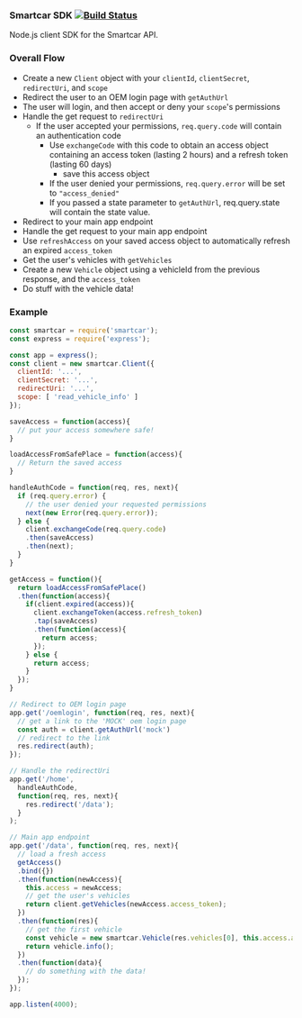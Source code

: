 ### Smartcar SDK [![Build Status][ci-image]][ci-url]

Node.js client SDK for the Smartcar API.

### Overall Flow

* Create a new `Client` object with your `clientId`, `clientSecret`,
`redirectUri`, and `scope`
* Redirect the user to an OEM login page with `getAuthUrl`
* The user will login, and then accept or deny your `scope`'s permissions
* Handle the get request to `redirectUri`
  * If the user accepted your permissions, `req.query.code` will contain an
    authentication code
    * Use `exchangeCode` with this code to obtain an access object
    containing an access token (lasting 2 hours) and a refresh token
    (lasting 60 days)
      * save this access object
    * If the user denied your permissions, `req.query.error` will be set
    to `"access_denied"`
    * If you passed a state parameter to `getAuthUrl`, req.query.state will
    contain the state value.
* Redirect to your main app endpoint
* Handle the get request to your main app endpoint
* Use `refreshAccess` on your saved access object to automatically refresh an
expired `access_token`
* Get the user's vehicles with `getVehicles`
* Create a new `Vehicle` object using a vehicleId from the previous response, and
the `access_token`
* Do stuff with the vehicle data!

### Example
```javascript
const smartcar = require('smartcar');
const express = require('express');

const app = express();
const client = new smartcar.Client({
  clientId: '...',
  clientSecret: '...',
  redirectUri: '...',
  scope: [ 'read_vehicle_info' ]
});

saveAccess = function(access){
  // put your access somewhere safe!
}

loadAccessFromSafePlace = function(access){
  // Return the saved access
}

handleAuthCode = function(req, res, next){
  if (req.query.error) {
    // the user denied your requested permissions
    next(new Error(req.query.error));
  } else {
    client.exchangeCode(req.query.code)
    .then(saveAccess)
    .then(next);
  }
}

getAccess = function(){
  return loadAccessFromSafePlace()
  .then(function(access){
    if(client.expired(access)){
      client.exchangeToken(access.refresh_token)
      .tap(saveAccess)
      .then(function(access){
        return access;
      });
    } else {
      return access;
    }
  });
}

// Redirect to OEM login page
app.get('/oemlogin', function(req, res, next){
  // get a link to the 'MOCK' oem login page
  const auth = client.getAuthUrl('mock')
  // redirect to the link
  res.redirect(auth);
});

// Handle the redirectUri
app.get('/home',
  handleAuthCode,
  function(req, res, next){
    res.redirect('/data');
  }
);

// Main app endpoint
app.get('/data', function(req, res, next){
  // load a fresh access
  getAccess()
  .bind({})
  .then(function(newAccess){
    this.access = newAccess;
    // get the user's vehicles
    return client.getVehicles(newAccess.access_token);
  })
  .then(function(res){
    // get the first vehicle
    const vehicle = new smartcar.Vehicle(res.vehicles[0], this.access.access_token);
    return vehicle.info();
  })
  .then(function(data){
    // do something with the data!
  });
});

app.listen(4000);
```

[ci-url]: https://travis-ci.com/smartcar/node-sdk
[ci-image]: https://travis-ci.com/smartcar/node-sdk.svg?token=jMbuVtXPGeJMPdsn7RQ5&branch=master
